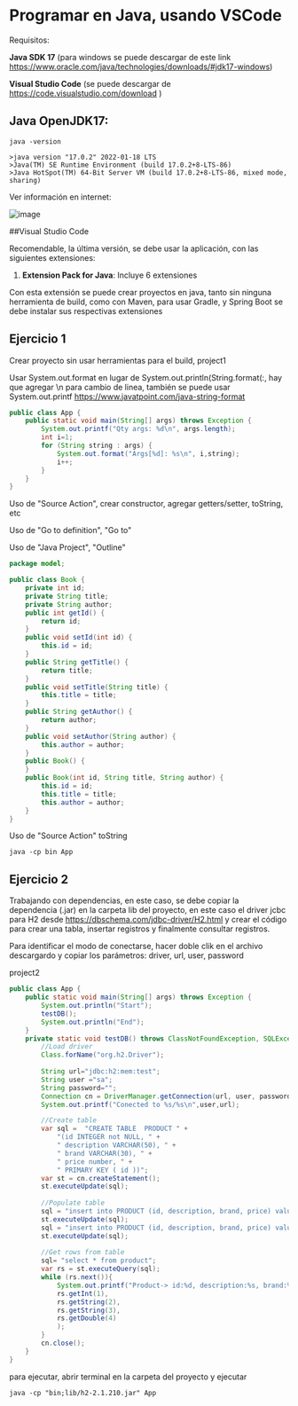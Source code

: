 # Programar en Java, usando VSCode

Requisitos:

**Java SDK 17** (para windows se puede descargar de este link https://www.oracle.com/java/technologies/downloads/#jdk17-windows)

**Visual Studio Code** (se puede descargar de https://code.visualstudio.com/download )

## Java OpenJDK17:
```
java -version
```

```
>java version "17.0.2" 2022-01-18 LTS
>Java(TM) SE Runtime Environment (build 17.0.2+8-LTS-86)
>Java HotSpot(TM) 64-Bit Server VM (build 17.0.2+8-LTS-86, mixed mode, sharing)
```
Ver información en internet:

![image](https://user-images.githubusercontent.com/40076595/169920537-6863e0bb-fd5c-4ccf-bffc-f819957c2f75.png)


##Visual Studio Code

Recomendable, la última versión, se debe usar la aplicación, con las siguientes extensiones:

1. **Extension Pack for Java**: Incluye 6 extensiones

Con esta extensión se puede crear proyectos en java, tanto sin ninguna herramienta de build, como con Maven, para usar Gradle, y Spring Boot se debe instalar sus respectivas extensiones


## Ejercicio 1

Crear proyecto sin usar herramientas para el build, project1

Usar System.out.format en lugar de System.out.println(String.format(:, hay que agregar \n para cambio de linea, también se puede usar System.out.printf https://www.javatpoint.com/java-string-format

```java
public class App {
    public static void main(String[] args) throws Exception {
        System.out.printf("Qty args: %d\n", args.length);
        int i=1;
        for (String string : args) {
            System.out.format("Args[%d]: %s\n", i,string);
            i++;
        }
    }
}
```

Uso de "Source Action", crear constructor, agregar getters/setter, toString, etc

Uso de "Go to definition", "Go to"

Uso de "Java Project", "Outline"

```java
package model;

public class Book {
    private int id;
    private String title;
    private String author;
    public int getId() {
        return id;
    }
    public void setId(int id) {
        this.id = id;
    }
    public String getTitle() {
        return title;
    }
    public void setTitle(String title) {
        this.title = title;
    }
    public String getAuthor() {
        return author;
    }
    public void setAuthor(String author) {
        this.author = author;
    }
    public Book() {
    }
    public Book(int id, String title, String author) {
        this.id = id;
        this.title = title;
        this.author = author;
    }
}
```

Uso de "Source Action" toString 

```console
java -cp bin App
```
## Ejercicio 2
Trabajando con dependencias, en este caso, se debe copiar la dependencia (.jar) en la carpeta lib del proyecto, en este caso el driver jcbc para H2 desde https://dbschema.com/jdbc-driver/H2.html y crear el código para crear una tabla, insertar registros y finalmente consultar registros.

Para identificar el modo de conectarse, hacer doble clik en el archivo descargardo y copiar los parámetros: driver, url, user, password

project2
   
```java
public class App {
    public static void main(String[] args) throws Exception {
        System.out.println("Start");
        testDB();
        System.out.println("End");
    }
    private static void testDB() throws ClassNotFoundException, SQLException{
        //Load driver
        Class.forName("org.h2.Driver");
        
        String url="jdbc:h2:mem:test";
        String user ="sa";
        String password="";
        Connection cn = DriverManager.getConnection(url, user, password);
        System.out.printf("Conected to %s/%s\n",user,url);

        //Create table
        var sql =  "CREATE TABLE  PRODUCT " + 
            "(id INTEGER not NULL, " + 
            " description VARCHAR(50), " +  
            " brand VARCHAR(30), " +  
            " price number, " +  
            " PRIMARY KEY ( id ))"; 
        var st = cn.createStatement();
        st.executeUpdate(sql);
        
        //Populate table
        sql = "insert into PRODUCT (id, description, brand, price) values (1,'Test product 1','Acme',100.98)";
        st.executeUpdate(sql);
        sql = "insert into PRODUCT (id, description, brand, price) values (2,'Test product 2','Tnt',1786)";
        st.executeUpdate(sql);
        
        //Get rows from table
        sql= "select * from product";
        var rs = st.executeQuery(sql);
        while (rs.next()){
            System.out.printf("Product-> id:%d, description:%s, brand:%s, price: %.1f\n",
            rs.getInt(1),
            rs.getString(2),
            rs.getString(3),
            rs.getDouble(4)
            );
        }
        cn.close();
    }
}
```
para ejecutar, abrir terminal en la carpeta del proyecto y ejecutar

```console
java -cp "bin;lib/h2-2.1.210.jar" App
```

